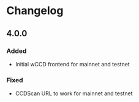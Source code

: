 # Changelog

## 4.0.0

### Added

-   Initial wCCD frontend for mainnet and testnet

### Fixed

-   CCDScan URL to work for mainnet and testnet

